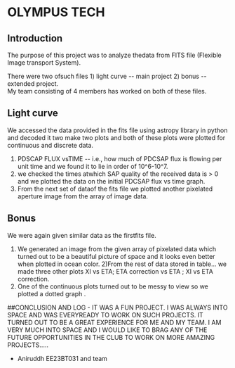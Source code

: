 # OLYMPUS TECH 
## Introduction 
The purpose of this project was to analyze thedata from FITS file (Flexible Image transport System).

There were two ofsuch files 1) light curve -- main project 2) bonus -- extended project.  
My team consisting of 4 members has worked on both of these files.  

## Light curve 
We accessed the data provided in the fits file using astropy
library in python and decoded it two make two plots and both of these
plots were plotted for continuous and discrete data. 

1) PDSCAP FLUX vsTIME -- i.e., how much of PDCSAP flux is flowing per unit time and we
found it to lie in order of 10\^6-10\^7.
2) we checked the times atwhich SAP quality of the received data is \> 0 and we plotted the data
on the initial PDCSAP flux vs time graph.
3) From the next set of dataof the fits file we plotted another pixelated aperture image from the
array of image data.

## Bonus 
We were again given similar data as the firstfits file.  
1) We generated an image from the given array of pixelated
data which turned out to be a beautiful picture of space and it looks
even better when plotted in ocean color.
2)From the rest of data stored
in table... we made three other plots XI vs ETA; ETA correction vs ETA ;
XI vs ETA correction.
3) One of the continuous plots turned out to be
messy to view so we plotted a dotted graph .

##CONCLUSION AND LOG - 
IT WAS A FUN PROJECT. I WAS ALWAYS INTO SPACE AND
WAS EVERYREADY TO WORK ON SUCH PROJECTS. IT TURNED OUT TO BE A GREAT
EXPERIENCE FOR ME AND MY TEAM. I AM VERY MUCH INTO SPACE AND I WOULD
LIKE TO BRAG ANY OF THE FUTURE OPPORTUNITIES IN THE CLUB TO WORK ON MORE
AMAZING PROJECTS..... 

- Aniruddh EE23BT031 and team
